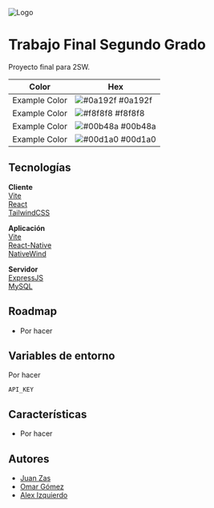 
![Logo](https://dev-to-uploads.s3.amazonaws.com/uploads/articles/th5xamgrr6se0x5ro4g6.png)


# Trabajo Final Segundo Grado

Proyecto final para 2SW.

| Color             | Hex                                                                |
| ----------------- | ------------------------------------------------------------------ |
| Example Color | ![#0a192f](https://via.placeholder.com/10/0a192f?text=+) #0a192f |
| Example Color | ![#f8f8f8](https://via.placeholder.com/10/f8f8f8?text=+) #f8f8f8 |
| Example Color | ![#00b48a](https://via.placeholder.com/10/00b48a?text=+) #00b48a |
| Example Color | ![#00d1a0](https://via.placeholder.com/10/00b48a?text=+) #00d1a0 |


## Tecnologías

**Cliente**\
[Vite](https://vitejs.dev/)\
[React](https://es.react.dev/)\
[TailwindCSS](https://tailwindcss.com/)

**Aplicación**\
[Vite](https://vitejs.dev/)\
[React-Native](https://reactnative.dev/)\
[NativeWind](https://www.nativewind.dev/)

**Servidor**\
[ExpressJS](https://expressjs.com/)\
[MySQL](https://www.mysql.com/)
## Roadmap

- Por hacer
## Variables de entorno

Por hacer

`API_KEY`


## Características

- Por hacer

## Autores

- [Juan Zas](https://github.com/meeeww)
- [Omar Gómez](https://github.com/Rakions)
- [Alex Izquierdo](https://github.com/Zergen03)

